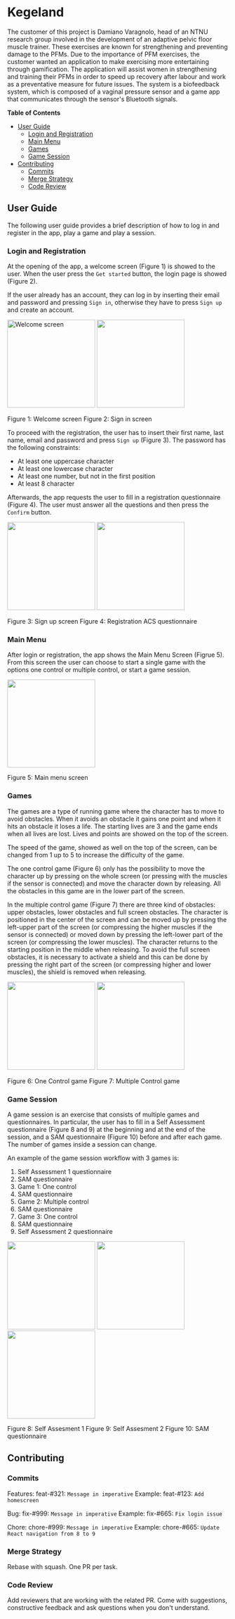 # Kegeland

The customer of this project is Damiano Varagnolo, head of an NTNU research group involved in the development of an adaptive pelvic floor muscle trainer. These exercises are known for strengthening and preventing damage to the PFMs. Due to the importance of PFM exercises, the customer wanted an application to make exercising more entertaining through gamification. The application will assist women in strengthening and training their PFMs in order to speed up recovery after labour and work as a preventative measure for future issues. The system is a biofeedback system, which is composed of a vaginal pressure sensor and a game app that communicates through the sensor's Bluetooth signals.

**Table of Contents**

- [User Guide](#user-guide)
  - [Login and Registration](#login-and-registration)
  - [Main Menu](#main-menu)
  - [Games](#games)
  - [Game Session](#game-session)
- [Contributing](#contributing)
  - [Commits](#commits)
  - [Merge Strategy](#merge-strategy)
  - [Code Review](#code-review)

## User Guide

The following user guide provides a brief description of how to log in and register in the app, play a game and play a session.

### Login and Registration

At the opening of the app, a welcome screen (Figure 1) is showed to the user. When the user press the `Get started` button, the login page is showed (Figure 2).

If the user already has an account, they can log in by inserting their email and password and pressing `Sign in`, otherwise they have to press `Sign up` and create an account.

<img alt="Welcome screen" src="https://github.com/tjolr/cdp-group-2/blob/main/screenshots/welcome.PNG?raw=true" width="200"> <img src="https://github.com/tjolr/cdp-group-2/blob/main/screenshots/signin.PNG?raw=true" width="200">

Figure 1: Welcome screen Figure 2: Sign in screen

To proceed with the registration, the user has to insert their first name, last name, email and password and press `Sign up` (Figure 3).
The password has the following constraints:

- At least one uppercase character
- At least one lowercase character
- At least one number, but not in the first position
- At least 8 character

Afterwards, the app requests the user to fill in a registration questionnaire (Figure 4). The user must answer all the questions and then press the `Confirm` button.

<img src="https://github.com/tjolr/cdp-group-2/blob/main/screenshots/welcome.PNG?raw=true" width="200"> <img src="https://github.com/tjolr/cdp-group-2/blob/main/screenshots/acs.PNG?raw=true" width="200">

Figure 3: Sign up screen Figure 4: Registration ACS questionnaire

### Main Menu

After login or registration, the app shows the Main Menu Screen (Figrue 5). From this screen the user can choose to start a single game with the options one control or multiple control, or start a game session.

<img src="https://github.com/tjolr/cdp-group-2/blob/main/screenshots/home.PNG?raw=true" width="200">

Figure 5: Main menu screen

### Games

The games are a type of running game where the character has to move to avoid obstacles.
When it avoids an obstacle it gains one point and when it hits an obstacle it loses a life. The starting lives are 3 and the game ends when all lives are lost. Lives and points are showed on the top of the screen.

The speed of the game, showed as well on the top of the screen, can be changed from 1 up to 5 to increase the difficulty of the game.

The one control game (Figure 6) only has the possibility to move the character up by pressing on the whole screen (or pressing with the muscles if the sensor is connected) and move the character down by releasing. All the obstacles in this game are in the lower part of the screen.

In the multiple control game (Figure 7) there are three kind of obstacles: upper obstacles, lower obstacles and full screen obstacles. The character is positioned in the center of the screen and can be moved up by pressing the left-upper part of the screen (or compressing the higher muscles if the sensor is connected) or moved down by pressing the left-lower part of the screen (or compressing the lower muscles). The character returns to the starting position in the middle when releasing. To avoid the full screen obstacles, it is necessary to activate a shield and this can be done by pressing the right part of the screen (or compressing higher and lower muscles), the shield is removed when releasing.

<img src="https://github.com/tjolr/cdp-group-2/blob/main/screenshots/onegame.jpg?raw=true" width="200"> <img src="https://github.com/tjolr/cdp-group-2/blob/main/screenshots/multiplegame.jpg?raw=true" width="200">

Figure 6: One Control game Figure 7: Multiple Control game

### Game Session

A game session is an exercise that consists of multiple games and questionnaires. In particular, the user has to fill in a Self Assessment questionnaire (Figure 8 and 9) at the beginning and at the end of the session, and a SAM questionnaire (Figure 10) before and after each game. The number of games inside a session can change.

An example of the game session workflow with 3 games is:

1. Self Assessment 1 questionnaire
2. SAM questionnaire
3. Game 1: One control
4. SAM questionnaire
5. Game 2: Multiple control
6. SAM questionnaire
7. Game 3: One control
8. SAM questionnaire
9. Self Assessment 2 questionnaire

<img src="https://github.com/tjolr/cdp-group-2/blob/main/screenshots/selfass1.PNG?raw=true" width="200"> <img src="https://github.com/tjolr/cdp-group-2/blob/main/screenshots/selfass2.PNG?raw=true" width="200"> <img src="https://github.com/tjolr/cdp-group-2/blob/main/screenshots/sam.PNG?raw=true" width="200">

Figure 8: Self Assesment 1 Figure 9: Self Assesment 2 Figure 10: SAM questionnaire

## Contributing

### Commits

Features: feat-#321: `Message in imperative`
Example: feat-#123: `Add homescreen`

Bug: fix-#999: `Message in imperative`
Example: fix-#665: `Fix login issue`

Chore: chore-#999: `Message in imperative`
Example: chore-#665: `Update React navigation from 8 to 9`

### Merge Strategy

Rebase with squash. One PR per task.

### Code Review

Add reviewers that are working with the related PR.
Come with suggestions, constructive feedback and ask questions when you don't understand.
